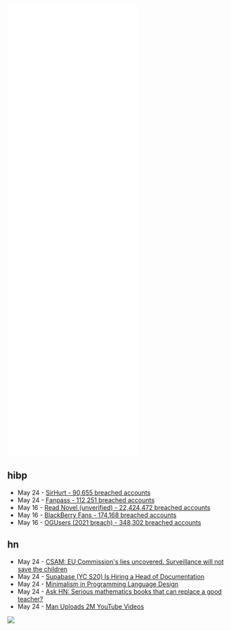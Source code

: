 ![Metrics](https://raw.githubusercontent.com/phixion/phixion/master/metrics.svg)

## hibp

<!--
for https://github.com/phixion/phixion/blob/main/.github/workflows/feeds.yml
-->
<!--START_SECTION:haveibeenpwnd-->
- May 24 - [SirHurt - 90,655 breached accounts](https://haveibeenpwned.com/PwnedWebsites#SirHurt)
- May 24 - [Fanpass - 112,251 breached accounts](https://haveibeenpwned.com/PwnedWebsites#Fanpass)
- May 16 - [Read Novel (unverified) - 22,424,472 breached accounts](https://haveibeenpwned.com/PwnedWebsites#ReadNovel)
- May 16 - [BlackBerry Fans - 174,168 breached accounts](https://haveibeenpwned.com/PwnedWebsites#BlackBerryFans)
- May 16 - [OGUsers (2021 breach) - 348,302 breached accounts](https://haveibeenpwned.com/PwnedWebsites#OGUsers2021)
<!--END_SECTION:haveibeenpwnd-->

## hn

<!--
for https://github.com/phixion/phixion/blob/main/.github/workflows/feeds.yml
-->
<!--START_SECTION:hn-->
- May 24 - [CSAM: EU Commission's lies uncovered. Surveillance will not save the children](https://tutanota.com/blog/posts/eu-csam-scanning/)
- May 24 - [Supabase (YC S20) Is Hiring a Head of Documentation](https://www.ycombinator.com/companies/supabase/jobs/NlWk3Gi-head-of-documentation)
- May 24 - [Minimalism in Programming Language Design](https://pointersgonewild.com/2022/05/23/minimalism-in-programming-language-design/)
- May 24 - [Ask HN: Serious mathematics books that can replace a good teacher?](https://news.ycombinator.com/item?id=31488608)
- May 24 - [Man Uploads 2M YouTube Videos](https://thenewleafjournal.com/leaf/man-uploads-2000000-youtube-videos/)
<!--END_SECTION:hn-->

<!--
for https://yhype.me
-->
![](https://hit.yhype.me/github/profile?user_id=13013670)

